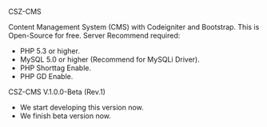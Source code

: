 CSZ-CMS

Content Management System (CMS) with Codeigniter and Bootstrap.
This is Open-Source for free.
Server Recommend required:
- PHP 5.3 or higher.
- MySQL 5.0 or higher (Recommend for MySQLi Driver).
- PHP Shorttag Enable.
- PHP GD Enable.

CSZ-CMS V.1.0.0-Beta (Rev.1)
- We start developing this version now.
- We finish beta version now.
